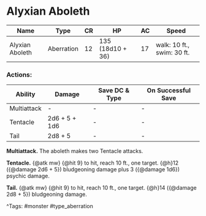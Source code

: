 # Alyxian Aboleth

| Name | Type | CR | HP | AC | Speed |
|------|------|----|----|----|-------|
| Alyxian Aboleth | Aberration | 12 | 135 (18d10 + 36) | 17 | walk: 10 ft., swim: 30 ft. |

### Actions:

| Ability | Damage | Save DC & Type | On Successful Save |
|---------|--------|----------------|--------------------|
| Multiattack | - | - | - |
| Tentacle | 2d6 + 5 + 1d6 | - | - |
| Tail | 2d8 + 5 | - | - |


**Multiattack.** The aboleth makes two Tentacle attacks.

**Tentacle.** {@atk mw} {@hit 9} to hit, reach 10 ft., one target. {@h}12 ({@damage 2d6 + 5}) bludgeoning damage plus 3 ({@damage 1d6}) psychic damage.

**Tail.** {@atk mw} {@hit 9} to hit, reach 10 ft., one target. {@h}14 ({@damage 2d8 + 5}) bludgeoning damage.

^Tags: #monster #type_aberration
